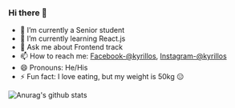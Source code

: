 ### Hi there 👋

- 🔭 I’m currently a Senior student
- 🌱 I’m currently learning React.js
- 💬 Ask me about Frontend track
- 📫 How to reach me: [Facebook-@kyrillos](https://www.facebook.com/kyrillosbondok), [Instagram-@kyrillos](https://www.instagram.com/kyrillos_bondok/)
- 😄 Pronouns: He/His
- ⚡ Fun fact: I love eating, but my weight is 50kg 😑

![Anurag's github stats](https://github-readme-stats.vercel.app/api?username=Bondok&count_private=true&show_icons=true&theme=radical)


